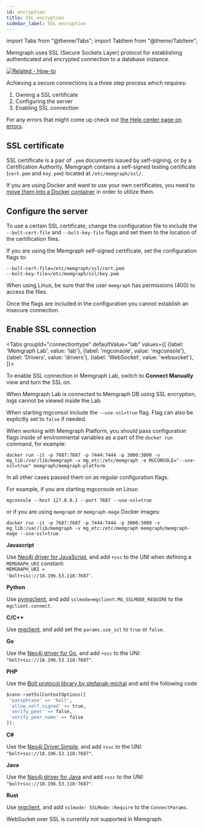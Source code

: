 ```yaml
---
id: encryption
title: SSL encryption
sidebar_label: SSL encryption
---
```


import Tabs from "@theme/Tabs"; 
import TabItem from "@theme/TabItem";

Memgraph uses SSL (Secure Sockets Layer) protocol for establishing authenticated
and encrypted connection to a database instance.

[![Related - How-to](https://img.shields.io/static/v1?label=Related&message=How-to&color=blue&style=for-the-badge)](/how-to-guides/encryption.md)

Achieving a secure connections is a three step process which requires:
1. Owning a SSL certificate
2. Configuring the server
3. Enabling SSL connection

For any errors that might come up check out [the Help center page on errors](/errors/memgraph/ssl). 

## SSL certificate

SSL certificate is a pair of `.pem` documents issued by self-signing, or by a
Certification Authority. Memgraph contains a self-signed testing certificate
(`cert.pem` and `key.pem`) located at `/etc/memgraph/ssl/`.

If you are using Docker and want to use your own certificates, you need to [move
them into a Docker
container](/how-to-guides/work-with-docker.md#how-to-copy-files-from-and-to-a-Docker-container)
in order to utilize them. 

## Configure the server

To use a certain SSL certificate, change the configuration file to include the
`--bolt-cert-file` and `--bolt-key-file` flags and set them to the location of
the certification files. 

If you are using the Memgraph self-signed certificate, set the configuration
flags to:

```
--bolt-cert-file=/etc/memgraph/ssl/cert.pem
--bolt-key-file=/etc/memgraph/ssl/key.pem
``` 

When using Linux, be sure that the user `memgraph` has permissions (400) to
access the files.

Once the flags are included in the configuration you cannot establish an
insecure connection.

## Enable SSL connection

<Tabs
  groupId="connectiontype"
  defaultValue="lab"
  values={[
    {label: 'Memgraph Lab', value: 'lab'},
    {label: 'mgconsole', value: 'mgconsole'},
    {label: 'Drivers', value: 'drivers'},
    {label: 'WebSocket', value: 'websocket'},
  ]}>
   <TabItem value="lab">

   To enable SSL connection in Memgraph Lab, switch to **Connect Manually** view
   and turn the SSL on.
   
   When Memgraph Lab is connected to Memgraph DB using SSL encryption, logs
   cannot be viewed inside the Lab.

   </TabItem>
   <TabItem value="mgconsole">

   When starting mgconsol include the `--use-ssl=true` flag. Flag can also be
   explicitly set to `false` if needed. 

   When working with Memgraph Platform, you should pass configuration flags
   inside of environmental variables as a part of the `docker run` command, for
   example:
   
   ```
   docker run -it -p 7687:7687 -p 7444:7444 -p 3000:3000 -v mg_lib:/var/lib/memgraph -v mg_etc:/etc/memgraph -e MGCONSOLE="--use-ssl=true" memgraph/memgraph-platform
   ```

   In all other cases passed them on as regular configuration flags.

   For example, if you are starting mgconsole on Linux:
   
   ```
   mgconsole --host 127.0.0.1 --port 7687 --use-ssl=true
   ```
   
   or if you are using `memgraph` or `memgraph-mage` Docker images:
   
   ```
   docker run -it -p 7687:7687 -p 7444:7444 -p 3000:3000 -v mg_lib:/var/lib/memgraph -v mg_etc:/etc/memgraph memgraph/memgraph-mage --use-ssl=true
   ```

   </TabItem>
   <TabItem value="drivers">

   **Javascript**

   Use [Neo4j driver for JavaScript](https://neo4j.com/developer/javascript/), and add `+ssc` to the UNI when defining a `MEMGRAPH_URI` constant: <br/> <code>MEMGRAPH_URI = 'bolt+ssc://18.196.53.118:7687'</code>.
   
   **Python**

   Use [pymgclient](https://github.com/memgraph/pymgclient), and add `sslmode=mgclient.MG_SSLMODE_REQUIRE` to the `mgclient.connect`.

   **C/C++**

   Use [mgclient](https://github.com/memgraph/mgclient), and add set the `params.use_ssl` to `true` or `false`.

   **Go**

   Use the [Neo4j driver for Go](https://neo4j.com/developer/go/), and add `+ssc` to the UNI: `"bolt+ssc://18.196.53.118:7687"`.

   **PHP**
  
   Use the [Bolt protocol library by stefanak-michal](https://github.com/neo4j-php/Bolt) and add the following code

   ```python
   $conn->setSslContextOptions([
    'passphrase' => 'bolt',
    'allow_self_signed' => true,
    'verify_peer' => false,
    'verify_peer_name' => false
   ]);
   ```

   **C#**
   
   Use the [Neo4j.Driver.Simple](https://neo4j.com/developer/dotnet/), and add `+ssc` to the UNI: `"bolt+ssc://18.196.53.118:7687"`.

   **Java**

   Use the [Neo4j driver for Java](https://neo4j.com/developer/java/) and add `+ssc` to the UNI: `"bolt+ssc://18.196.53.118:7687"`.

   **Rust**

   Use [mgclient](https://github.com/memgraph/mgclient), and add `sslmode: SSLMode::Require` to the `ConnectParams`.

   </TabItem>
   <TabItem value="websocket">

   WebSocket over SSL is currently not supported in Memgraph.
   
   </TabItem>
   </Tabs>